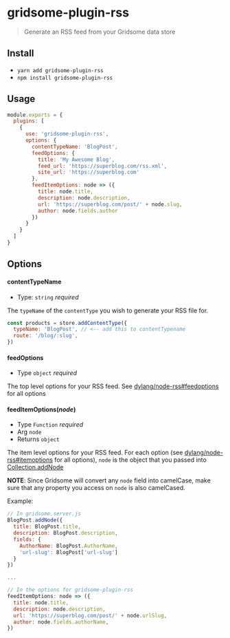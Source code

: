 # gridsome-plugin-rss

> Generate an RSS feed from your Gridsome data store

## Install
- `yarn add gridsome-plugin-rss`
- `npm install gridsome-plugin-rss`

## Usage

```js
module.exports = {
  plugins: [
    {
      use: 'gridsome-plugin-rss',
      options: {
        contentTypeName: 'BlogPost',
        feedOptions: {
          title: 'My Awesome Blog',
          feed_url: 'https://superblog.com/rss.xml',
          site_url: 'https://superblog.com'
        },
        feedItemOptions: node => ({
          title: node.title,
          description: node.description,
          url: 'https://superblog.com/post/' + node.slug,
          author: node.fields.author
        })
      }
    }
  ]
}
```

## Options

#### contentTypeName
- Type: `string` *required*

The `typeName` of the `contentType` you wish to generate your RSS file for.

```js
const products = store.addContentType({
  typeName: 'BlogPost', // <-- add this to contentTypename
  route: '/blog/:slug',
})
```

#### feedOptions
- Type `object` *required*

The top level options for your RSS feed. See [dylang/node-rss#feedoptions](https://github.com/dylang/node-rss#feedoptions) for all options

#### feedItemOptions(*node*)
- Type `Function` *required*
- Arg `node`
- Returns `object`

The item level options for your RSS feed. 
For each option (see [dylang/node-rss#itemoptions](https://github.com/dylang/node-rss#itemoptions) for all options), `node` is the object that you passed into [Collection.addNode](https://gridsome.org/docs/data-store-api#collectionaddnodeoptions)

**NOTE**: Since Gridsome will convert any `node` field into camelCase, make sure that any property you access on `node` is also camelCased.

Example:
```js
// In gridsome.server.js
BlogPost.addNode({
  title: BlogPost.title,
  description: BlogPost.description,
  fields: {
    AuthorName: BlogPost.AuthorName,
    'url-slug': BlogPost['url-slug']
  }
})

...

// In the options for gridsome-plugin-rss
feedItemOptions: node => ({
  title: node.title,
  description: node.description,
  url: 'https://superblog.com/post/' + node.urlSlug,
  author: node.fields.authorName,
})
```
